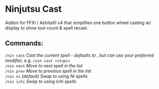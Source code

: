 # Ninjutsu Cast
Addon for FFXI / AshitaXI v4 that simplifies one button wheel casting w/ display to show tool count & spell recast.

## Commands:
`/nin cast` *Cast the current spell - defaults to <t>, but can use your preferred modifier, e.g. `/nin cast <stnpc>`*
<br>`/nin next` *Move to next spell in the list*
<br>`/nin prev` *Move to previous spell in the list*
<br>`/nin ni` *(default) Swap to using Ni spells*
<br>`/nin ichi` *Swap to using Ichi spells*
